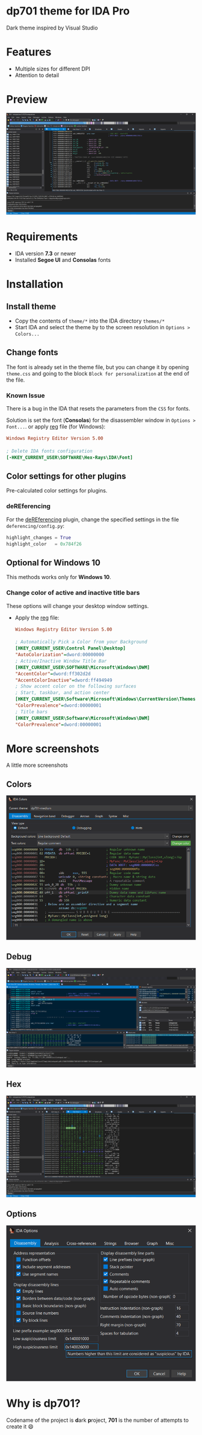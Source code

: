 # dp701 theme for IDA Pro
Dark theme inspired by Visual Studio

# Features

- Multiple sizes for different DPI
- Attention to detail

# Preview

![](screenshots/theme-preview.png)

# Requirements

- IDA version **7.3** or newer
- Installed **Segoe UI** and **Consolas** fonts

# Installation

## Install theme

- Copy the contents of `theme/*` into the IDA directory `themes/*`
- Start IDA and select the theme by to the screen resolution in `Options > Colors...`

## Change fonts

The font is already set in the theme file, but you can change it by opening `theme.css` and going to the block `Block for personalization` at the end of the file.

### Known Issue

There is a bug in the IDA that resets the parameters from the `CSS` for fonts.

Solution is set the font (**Consolas**) for the disassembler window in `Options > Font...`.  or apply [reg](https://wiki.winehq.org/Regedit) file (for Windows):

```ini
Windows Registry Editor Version 5.00

; Delete IDA fonts configuration
[-HKEY_CURRENT_USER\SOFTWARE\Hex-Rays\IDA\Font]
```

## Color settings for other plugins

Pre-calculated color settings for plugins.

### deREferencing

For the [deREferencing](https://github.com/danigargu/deREferencing) plugin, change the specified settings in the file `deferencing/config.py`:

```python
highlight_changes = True
highlight_color   = 0x784f26
```

## Optional for Windows 10

This methods works only for **Windows 10**.

### Change color of active and inactive title bars

These options will change your desktop window settings.

- Apply the [reg](https://wiki.winehq.org/Regedit) file:

  ```ini
  Windows Registry Editor Version 5.00
  
  ; Automatically Pick a Color from your Background
  [HKEY_CURRENT_USER\Control Panel\Desktop]
  "AutoColorization"=dword:00000000
  ; Active/Inactive Window Title Bar
  [HKEY_CURRENT_USER\SOFTWARE\Microsoft\Windows\DWM]
  "AccentColor"=dword:ff302d2d
  "AccentColorInactive"=dword:ff494949
  ; Show accent color on the following surfaces
  ; Start, taskbar, and action center
  [HKEY_CURRENT_USER\Software\Microsoft\Windows\CurrentVersion\Themes\Personalize]
  "ColorPrevalence"=dword:00000001
  ; Title bars
  [HKEY_CURRENT_USER\Software\Microsoft\Windows\DWM]
  "ColorPrevalence"=dword:00000001
  ```

# More screenshots

A little more screenshots

## Colors

![](screenshots/colors-preview.png)

## Debug

![](screenshots/debug-preview.png)

## Hex

![](screenshots/hex-preview.png)

## Options

![](screenshots/options-preview.png)

# Why is dp701?

Codename of the project is **d**ark **p**roject, **701** is the number of attempts to create it :smile:


